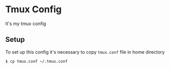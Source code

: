 # Tmux Config

It's my tmux config

## Setup

To set up this config it's necessary to copy `tmux.conf` file in home
directory

```
$ cp tmux.conf ~/.tmux.conf
```

